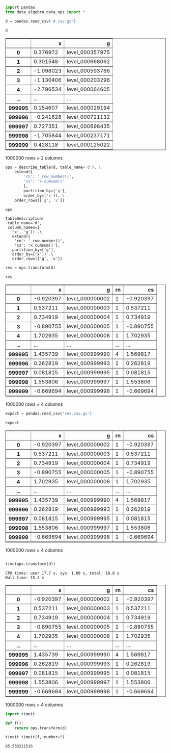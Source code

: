 ```python
import pandas
from data_algebra.data_ops import *
```


```python
d = pandas.read_csv('d.csv.gz')

d
```




<div>
<style scoped>
    .dataframe tbody tr th:only-of-type {
        vertical-align: middle;
    }

    .dataframe tbody tr th {
        vertical-align: top;
    }

    .dataframe thead th {
        text-align: right;
    }
</style>
<table border="1" class="dataframe">
  <thead>
    <tr style="text-align: right;">
      <th></th>
      <th>x</th>
      <th>g</th>
    </tr>
  </thead>
  <tbody>
    <tr>
      <th>0</th>
      <td>0.376972</td>
      <td>level_000357975</td>
    </tr>
    <tr>
      <th>1</th>
      <td>0.301548</td>
      <td>level_000668062</td>
    </tr>
    <tr>
      <th>2</th>
      <td>-1.098023</td>
      <td>level_000593766</td>
    </tr>
    <tr>
      <th>3</th>
      <td>-1.130406</td>
      <td>level_000203296</td>
    </tr>
    <tr>
      <th>4</th>
      <td>-2.796534</td>
      <td>level_000064605</td>
    </tr>
    <tr>
      <th>...</th>
      <td>...</td>
      <td>...</td>
    </tr>
    <tr>
      <th>999995</th>
      <td>0.154607</td>
      <td>level_000029194</td>
    </tr>
    <tr>
      <th>999996</th>
      <td>-0.241628</td>
      <td>level_000721132</td>
    </tr>
    <tr>
      <th>999997</th>
      <td>0.727351</td>
      <td>level_000698435</td>
    </tr>
    <tr>
      <th>999998</th>
      <td>-1.705844</td>
      <td>level_000237171</td>
    </tr>
    <tr>
      <th>999999</th>
      <td>0.428118</td>
      <td>level_000125022</td>
    </tr>
  </tbody>
</table>
<p>1000000 rows × 2 columns</p>
</div>




```python
ops = describe_table(d, table_name='d'). \
    extend({
        'rn': '_row_number()',
        'cs': 'x.cumsum()'
        },
        partition_by=['g'],
        order_by=['x']). \
    order_rows(['g', 'x'])

ops    
```




    TableDescription(
     table_name='d',
     column_names=[
       'x', 'g']) .\
       extend({
        'rn': '_row_number()',
        'cs': 'x.cumsum()'},
       partition_by=['g'],
       order_by=['x']) .\
       order_rows(['g', 'x'])




```python
res = ops.transform(d)

res
```




<div>
<style scoped>
    .dataframe tbody tr th:only-of-type {
        vertical-align: middle;
    }

    .dataframe tbody tr th {
        vertical-align: top;
    }

    .dataframe thead th {
        text-align: right;
    }
</style>
<table border="1" class="dataframe">
  <thead>
    <tr style="text-align: right;">
      <th></th>
      <th>x</th>
      <th>g</th>
      <th>rn</th>
      <th>cs</th>
    </tr>
  </thead>
  <tbody>
    <tr>
      <th>0</th>
      <td>-0.920397</td>
      <td>level_000000002</td>
      <td>1</td>
      <td>-0.920397</td>
    </tr>
    <tr>
      <th>1</th>
      <td>0.537211</td>
      <td>level_000000003</td>
      <td>1</td>
      <td>0.537211</td>
    </tr>
    <tr>
      <th>2</th>
      <td>0.734919</td>
      <td>level_000000004</td>
      <td>1</td>
      <td>0.734919</td>
    </tr>
    <tr>
      <th>3</th>
      <td>-0.890755</td>
      <td>level_000000005</td>
      <td>1</td>
      <td>-0.890755</td>
    </tr>
    <tr>
      <th>4</th>
      <td>1.702935</td>
      <td>level_000000008</td>
      <td>1</td>
      <td>1.702935</td>
    </tr>
    <tr>
      <th>...</th>
      <td>...</td>
      <td>...</td>
      <td>...</td>
      <td>...</td>
    </tr>
    <tr>
      <th>999995</th>
      <td>1.435739</td>
      <td>level_000999990</td>
      <td>4</td>
      <td>1.569817</td>
    </tr>
    <tr>
      <th>999996</th>
      <td>0.262819</td>
      <td>level_000999993</td>
      <td>1</td>
      <td>0.262819</td>
    </tr>
    <tr>
      <th>999997</th>
      <td>0.081815</td>
      <td>level_000999995</td>
      <td>1</td>
      <td>0.081815</td>
    </tr>
    <tr>
      <th>999998</th>
      <td>1.553806</td>
      <td>level_000999997</td>
      <td>1</td>
      <td>1.553806</td>
    </tr>
    <tr>
      <th>999999</th>
      <td>-0.669694</td>
      <td>level_000999998</td>
      <td>1</td>
      <td>-0.669694</td>
    </tr>
  </tbody>
</table>
<p>1000000 rows × 4 columns</p>
</div>




```python
expect = pandas.read_csv('res.csv.gz')
```


```python
expect
```




<div>
<style scoped>
    .dataframe tbody tr th:only-of-type {
        vertical-align: middle;
    }

    .dataframe tbody tr th {
        vertical-align: top;
    }

    .dataframe thead th {
        text-align: right;
    }
</style>
<table border="1" class="dataframe">
  <thead>
    <tr style="text-align: right;">
      <th></th>
      <th>x</th>
      <th>g</th>
      <th>rn</th>
      <th>cs</th>
    </tr>
  </thead>
  <tbody>
    <tr>
      <th>0</th>
      <td>-0.920397</td>
      <td>level_000000002</td>
      <td>1</td>
      <td>-0.920397</td>
    </tr>
    <tr>
      <th>1</th>
      <td>0.537211</td>
      <td>level_000000003</td>
      <td>1</td>
      <td>0.537211</td>
    </tr>
    <tr>
      <th>2</th>
      <td>0.734919</td>
      <td>level_000000004</td>
      <td>1</td>
      <td>0.734919</td>
    </tr>
    <tr>
      <th>3</th>
      <td>-0.890755</td>
      <td>level_000000005</td>
      <td>1</td>
      <td>-0.890755</td>
    </tr>
    <tr>
      <th>4</th>
      <td>1.702935</td>
      <td>level_000000008</td>
      <td>1</td>
      <td>1.702935</td>
    </tr>
    <tr>
      <th>...</th>
      <td>...</td>
      <td>...</td>
      <td>...</td>
      <td>...</td>
    </tr>
    <tr>
      <th>999995</th>
      <td>1.435739</td>
      <td>level_000999990</td>
      <td>4</td>
      <td>1.569817</td>
    </tr>
    <tr>
      <th>999996</th>
      <td>0.262819</td>
      <td>level_000999993</td>
      <td>1</td>
      <td>0.262819</td>
    </tr>
    <tr>
      <th>999997</th>
      <td>0.081815</td>
      <td>level_000999995</td>
      <td>1</td>
      <td>0.081815</td>
    </tr>
    <tr>
      <th>999998</th>
      <td>1.553806</td>
      <td>level_000999997</td>
      <td>1</td>
      <td>1.553806</td>
    </tr>
    <tr>
      <th>999999</th>
      <td>-0.669694</td>
      <td>level_000999998</td>
      <td>1</td>
      <td>-0.669694</td>
    </tr>
  </tbody>
</table>
<p>1000000 rows × 4 columns</p>
</div>




```python

```


```python
time(ops.transform(d))
```

    CPU times: user 17.7 s, sys: 1.09 s, total: 18.8 s
    Wall time: 15.3 s





<div>
<style scoped>
    .dataframe tbody tr th:only-of-type {
        vertical-align: middle;
    }

    .dataframe tbody tr th {
        vertical-align: top;
    }

    .dataframe thead th {
        text-align: right;
    }
</style>
<table border="1" class="dataframe">
  <thead>
    <tr style="text-align: right;">
      <th></th>
      <th>x</th>
      <th>g</th>
      <th>rn</th>
      <th>cs</th>
    </tr>
  </thead>
  <tbody>
    <tr>
      <th>0</th>
      <td>-0.920397</td>
      <td>level_000000002</td>
      <td>1</td>
      <td>-0.920397</td>
    </tr>
    <tr>
      <th>1</th>
      <td>0.537211</td>
      <td>level_000000003</td>
      <td>1</td>
      <td>0.537211</td>
    </tr>
    <tr>
      <th>2</th>
      <td>0.734919</td>
      <td>level_000000004</td>
      <td>1</td>
      <td>0.734919</td>
    </tr>
    <tr>
      <th>3</th>
      <td>-0.890755</td>
      <td>level_000000005</td>
      <td>1</td>
      <td>-0.890755</td>
    </tr>
    <tr>
      <th>4</th>
      <td>1.702935</td>
      <td>level_000000008</td>
      <td>1</td>
      <td>1.702935</td>
    </tr>
    <tr>
      <th>...</th>
      <td>...</td>
      <td>...</td>
      <td>...</td>
      <td>...</td>
    </tr>
    <tr>
      <th>999995</th>
      <td>1.435739</td>
      <td>level_000999990</td>
      <td>4</td>
      <td>1.569817</td>
    </tr>
    <tr>
      <th>999996</th>
      <td>0.262819</td>
      <td>level_000999993</td>
      <td>1</td>
      <td>0.262819</td>
    </tr>
    <tr>
      <th>999997</th>
      <td>0.081815</td>
      <td>level_000999995</td>
      <td>1</td>
      <td>0.081815</td>
    </tr>
    <tr>
      <th>999998</th>
      <td>1.553806</td>
      <td>level_000999997</td>
      <td>1</td>
      <td>1.553806</td>
    </tr>
    <tr>
      <th>999999</th>
      <td>-0.669694</td>
      <td>level_000999998</td>
      <td>1</td>
      <td>-0.669694</td>
    </tr>
  </tbody>
</table>
<p>1000000 rows × 4 columns</p>
</div>




```python
import timeit 

def f():
    return ops.transform(d)

timeit.timeit(f, number=5)
```




    85.533211516




```python

```


```python

```
